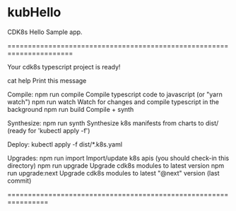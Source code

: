 # kubHello
CDK8s Hello Sample app. 

======================================================================

 Your cdk8s typescript project is ready!

   cat help         Print this message
 
  Compile:
   npm run compile     Compile typescript code to javascript (or "yarn watch")
   npm run watch       Watch for changes and compile typescript in the background
   npm run build       Compile + synth

  Synthesize:
   npm run synth       Synthesize k8s manifests from charts to dist/ (ready for 'kubectl apply -f')

 Deploy:
   kubectl apply -f dist/*.k8s.yaml

 Upgrades:
   npm run import        Import/update k8s apis (you should check-in this directory)
   npm run upgrade       Upgrade cdk8s modules to latest version
   npm run upgrade:next  Upgrade cdk8s modules to latest "@next" version (last commit)

================================================================

